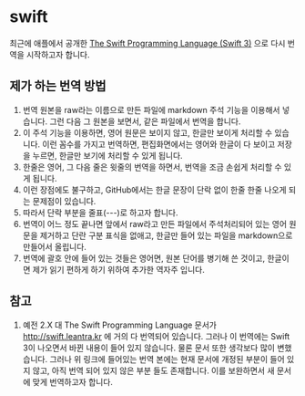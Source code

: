 # swift
최근에 애플에서 공개한 [The Swift Programming Language (Swift 3)](https://developer.apple.com/library/prerelease/content/documentation/Swift/Conceptual/Swift_Programming_Language/index.html) 으로 다시 번역을 시작하고자 합니다.

## 제가 하는 번역 방법

1. 번역 원본을 raw라는 이름으로 만든 파일에 markdown 주석 기능을 이용해서 넣습니다. 그런 다음 그 원본을 보면서, 같은 파일에서 번역을 합니다.
2. 이 주석 기능을 이용하면, 영어 원문은 보이지 않고, 한글만 보이게 처리할 수 있습니다. 이런 꼼수를 가지고 번역하면, 편집화면에서는 영어와 한글이 다 보이고 저장을 누르면, 한글만 보기에 처리할 수 있게 됩니다.
3. 한줄은 영어, 그 다음 줄은 윗줄의 번역을 하면서, 번역을 조금 손쉽게 처리할 수 있게 됩니다.
4. 이런 장점에도 불구하고, GitHub에서는 한글 문장이 단락 없이 한줄 한줄 나오게 되는 문제점이 있습니다.
5. 따라서 단락 부분을 줄표(---)로 하고자 합니다.
6. 번역이 어느 정도 끝나면 앞에서 raw라고 만든 파일에서 주석처리되어 있는 영어 원문을 제거하고 단란 구분 표식을 없애고, 한글만 들어 있는 파일을 markdown으로 만들어서 올립니다.
3. 번역에 괄호 안에 들어 있는 것들은 영어면, 원본 단어를 병기해 쓴 것이고, 한글이면 제가 읽기 편하게 하기 위하여 추가한 역자주 입니다.

## 참고

1. 예전 2.X 대 The Swift Programming Language 문서가 http://swift.leantra.kr 에 거의 다 번역되어 있습니다. 그러나 이 번역에는 Swift 3이 나오면서 바뀐 내용이 들어 있지 않습니다. 물론 문서 또한 생각보다 많이 변했습니다.  그러나 위 링크에 들어있는 번역 본에는 현재 문서에 개정된 부분이 들어 있지 않고, 아직 번역 되어 있지 않은 부분 들도 존재합니다. 이를 보완하면서 새 문서에 맞게 번역하고자 합니다.
